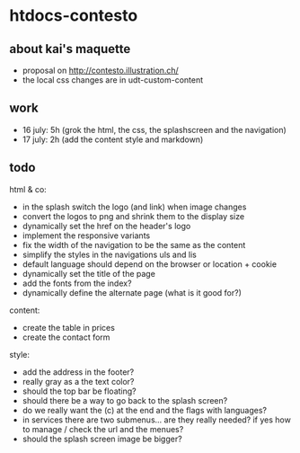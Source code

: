 # htdocs-contesto

## about kai's maquette

- proposal on http://contesto.illustration.ch/
- the local css changes are in udt-custom-content

## work

- 16 july: 5h (grok the html, the css, the splashscreen and the navigation)
- 17 july: 2h (add the content style and markdown)

## todo

html & co:

- in the splash switch the logo (and link) when image changes
- convert the logos to png and shrink them to the display size
- dynamically set the href on the header's logo
- implement the responsive variants
- fix the width of the navigation to be the same as the content
- simplify the styles in the navigations uls and lis
- default language should depend on the browser or location + cookie
- dynamically set the title of the page
- add the fonts from the index?
- dynamically define the alternate page (what is it good for?)
      <meta name="generator" content="WPML ver:3.0.1 stt:4,1,3,27;0" />
      <link rel="alternate" hreflang="it-IT" href="http://contesto.illustration.ch/it/profilo/" />
      <link rel="alternate" hreflang="de-DE" href="http://contesto.illustration.ch/de/profil/" />
      <link rel="alternate" hreflang="fr-FR" href="http://contesto.illustration.ch/fr/qui-sommes-nous/" />
      <link rel="alternate" hreflang="en-US" href="http://contesto.illustration.ch/about/" />

content:

- create the table in prices
- create the contact form

style:

- add the address in the footer?
- really gray as a the text color?
- should the top bar be floating?
- should there be a way to go back to the splash screen?
- do we really want the (c) at the end and the flags with languages?
- in services there are two submenus... are they really needed? if yes how to manage / check the url and the menues?
- should the splash screen image be bigger?


